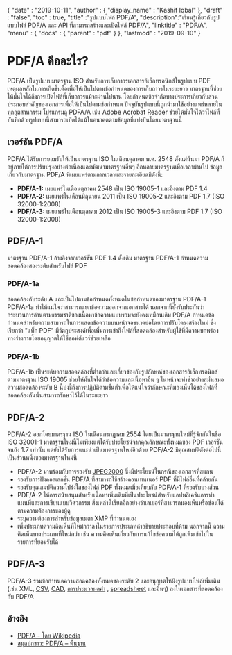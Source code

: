 {
  "date" : "2019-10-11",
  "author" : {
    "display_name" : "Kashif Iqbal"
},
  "draft" : "false",
  "toc" : true,
  "title" :"รูปแบบไฟล์ PDF/A",
  "description":"เรียนรู้เกี่ยวกับรูปแบบไฟล์ PDF/A และ API ที่สามารถสร้างและเปิดไฟล์ PDF/A",
  "linktitle" : "PDF/A",
  "menu" : {
    "docs" : {
      "parent" : "pdf"
}
},
  "lastmod" : "2019-09-10"
}

# PDF/A คืออะไร? #

PDF/A เป็นรูปแบบมาตรฐาน ISO สำหรับการเก็บถาวรเอกสารอิเล็กทรอนิกส์ในรูปแบบ PDF เหตุผลหลักในการเกิดขึ้นคือเพื่อให้เป็นไปตามข้อกำหนดของการเก็บถาวรในระยะยาว มาตรฐานนี้ช่วยให้มั่นใจได้ถึงการเปิดไฟล์ที่เก็บถาวรแม้จะผ่านไปนาน โดยกำหนดข้อจำกัดบางประการเกี่ยวกับส่วนประกอบสำคัญของเอกสารเพื่อให้เป็นไปตามข้อกำหนด ปัจจุบันรูปแบบนี้ถูกนำมาใช้อย่างแพร่หลายในทุกอุตสาหกรรม โปรแกรมดู PDFA/A เช่น Adobe Acrobat Reader ช่วยให้มั่นใจได้ว่าไฟล์ที่บันทึกด้วยรูปแบบนี้สามารถเปิดได้แม้ในอนาคตตามข้อมูลที่แบ่งปันโดยมาตรฐานนี้

## เวอร์ชัน PDF/A ##

PDF/A ได้รับการยอมรับให้เป็นมาตรฐาน ISO ในเดือนตุลาคม พ.ศ. 2548 ตั้งแต่นั้นมา PDF/A ก็อยู่ภายใต้การปรับปรุงอย่างต่อเนื่องและพัฒนามาตรฐานอื่นๆ อีกหลายมาตรฐานเมื่อเวลาผ่านไป ข้อมูลเกี่ยวกับมาตรฐาน PDF/A ที่เผยแพร่ตามกาลเวลาและรายละเอียดมีดังนี้:

* **PDF/A-1:** เผยแพร่ในเดือนตุลาคม 2548 เป็น ISO 19005-1 และอิงตาม PDF 1.4
* **PDF/A-2:** เผยแพร่ในเดือนมิถุนายน 2011 เป็น ISO 19005-2 และอิงตาม PDF 1.7 (ISO 32000-1:2008)
* **PDF/A-3:** เผยแพร่ในเดือนตุลาคม 2012 เป็น ISO 19005-3 และอิงตาม PDF 1.7 (ISO 32000-1:2008)

## PDF/A-1 ##

มาตรฐาน PDF/A-1 อ้างอิงจากเวอร์ชัน PDF 1.4 ดั้งเดิม มาตรฐาน PDF/A-1 กำหนดความสอดคล้องสองระดับสำหรับไฟล์ PDF

### PDF/A-1a ###

สอดคล้องกับระดับ A และเป็นไปตามข้อกำหนดทั้งหมดในข้อกำหนดของมาตรฐาน PDF/A-1 PDF/A-1a ทำให้แน่ใจว่าสามารถแยกข้อความออกจากเอกสารได้ นอกจากนี้ยังรับประกันว่ากระบวนการอ่านตามธรรมชาติของเนื้อหาข้อความแบบรวมจะยังคงเหมือนเดิม PDF/A กำหนดข้อกำหนดสำหรับความสามารถในการแสดงข้อความบนหน้าจอขนาดย่อโดยการปรับโครงสร้างใหม่ ซึ่งเรียกว่า "แท็ก PDF" มีวัตถุประสงค์เพื่อเพิ่มการเข้าถึงไฟล์ที่สอดคล้องสำหรับผู้ใช้ที่มีความบกพร่องทางร่างกายโดยอนุญาตให้ใช้ซอฟต์แวร์ช่วยเหลือ

### PDF/A-1b ###

PDF/A-1b เป็นระดับความสอดคล้องที่ต่ำกว่าและเกี่ยวข้องกับรูปลักษณ์ของเอกสารอิเล็กทรอนิกส์ตามมาตรฐาน ISO 19005 ช่วยให้มั่นใจได้ว่าข้อความและเนื้อหาอื่น ๆ ในหน้าจะทำซ้ำอย่างสม่ำเสมอ ความสอดคล้องระดับ B นี้บ่งชี้ถึงการปฏิบัติตามขั้นต่ำเพื่อให้แน่ใจว่าลักษณะที่มองเห็นได้ของไฟล์ที่สอดคล้องกันนั้นสามารถรักษาไว้ได้ในระยะยาว

## PDF/A-2 ##

PDF/A-2 ออกโดยมาตรฐาน ISO ในเดือนกรกฎาคม 2554 โดยเป็นมาตรฐานใหม่ที่รู้จักกันในชื่อ ISO 32001-1 มาตรฐานใหม่นี้ไม่เพียงแต่ได้รับประโยชน์จากคุณลักษณะทั้งหมดของ PDF เวอร์ชันจนถึง 1.7 เท่านั้น แต่ยังได้รับการแนะนำเป็นมาตรฐานใหม่อีกด้วย PDF/A-2 มีคุณสมบัติดังต่อไปนี้เป็นส่วนหนึ่งของมาตรฐานใหม่นี้

* PDF/A-2 มาพร้อมกับการรองรับ [JPEG2000](/th/image/jp2/) ซึ่งมีประโยชน์ในกรณีของเอกสารที่สแกน
* รองรับการฝังคอลเลกชั่น PDF/A ที่สามารถใช้สร้างคอนเทนเนอร์ PDF ที่มีไฟล์อื่นที่คล้ายกัน
* รองรับคุณสมบัติความโปร่งใสของไฟล์ PDF ทั้งหมดเมื่อเทียบกับ PDF/A-1 ที่รองรับบางส่วน
* PDF/A-2 ให้การสนับสนุนสำหรับเนื้อหาเพิ่มเติมที่เป็นประโยชน์สำหรับแอปพลิเคชันการทำแผนที่และการเขียนแบบวิศวกรรม สิ่งเหล่านี้เรียกอีกอย่างว่าเลเยอร์ที่สามารถมองเห็นหรือซ่อนได้ตามความต้องการของผู้ดู
* ระบุความต้องการสำหรับข้อมูลเมตา XMP ที่กำหนดเอง
* เพิ่มประเภทความคิดเห็นที่ใหม่กว่าลงในรายการประเภทคำอธิบายประกอบที่ห้าม นอกจากนี้ ความคิดเห็นบางประเภทที่ใหม่กว่า เช่น ความคิดเห็นเกี่ยวกับการแก้ไขข้อความได้ถูกเพิ่มเข้าไปในรายการที่ยอมรับได้

## PDF/A-3 ##

PDF/A-3 รวมข้อกำหนดความสอดคล้องทั้งหมดของระดับ 2 และอนุญาตให้ฝังรูปแบบไฟล์เพิ่มเติม (เช่น XML, [CSV](/th/spreadsheet/csv/), [CAD](/th/cad/), [การประมวลผลคำ](/th/word-processing/) , [spreadsheet](/th/spreadsheet/) และอื่นๆ) ลงในเอกสารที่สอดคล้องกับ PDF/A

## อ้างอิง ##

* [PDF/A - โดย Wikipedia](https://en.wikipedia.org/wiki/PDF/A)
* [สมุดปกขาว: PDF/A – พื้นฐาน](https://www.pdf-tools.com/public/downloads/whitepapers/whitepaper-pdfa.pdf)

